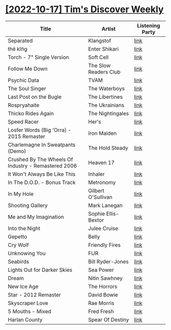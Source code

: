 # [[2022-10-17] Tim's Discover Weekly](https://open.spotify.com/user/zachthehammer/playlist/1IvqoqbOV3QQtKolSRpq9p)

| Title | Artist | Listening Party |
| --- | --- | --- |
| Separated | Klangstof | [link](https://timstwitterlisteningparty.com/pages/replay/feed_1142.html) |
| thē kĭñg | Enter Shikari | [link](https://timstwitterlisteningparty.com/pages/replay/feed_424.html) |
| Torch - 7" Single Version | Soft Cell | [link](https://timstwitterlisteningparty.com/pages/replay/feed_949.html) |
| Follow Me Down | The Slow Readers Club | [link](https://timstwitterlisteningparty.com/pages/replay/feed_62.html) |
| Psychic Data | TVAM | [link](https://timstwitterlisteningparty.com/pages/replay/feed_884.html) |
| The Soul Singer | The Waterboys | [link](https://timstwitterlisteningparty.com/pages/replay/feed_399.html) |
| Last Post on the Bugle | The Libertines | [link](https://timstwitterlisteningparty.com/pages/replay/feed_125.html) |
| Rospryahaite | The Ukrainians | [link]() |
| Thicko Rides Again | The Nightingales | [link](https://timstwitterlisteningparty.com/pages/replay/feed_504.html) |
| Speed Racer | Her's | [link](https://timstwitterlisteningparty.com/pages/replay/feed_1040.html) |
| Losfer Words (Big 'Orra) - 2015 Remaster | Iron Maiden | [link](https://timstwitterlisteningparty.com/pages/replay/feed_649.html) |
| Charlemagne In Sweatpants (Demo) | The Hold Steady | [link](https://timstwitterlisteningparty.com/pages/replay/feed_134.html) |
| Crushed By The Wheels Of Industry - Remastered 2006 | Heaven 17 | [link](https://timstwitterlisteningparty.com/pages/replay/feed_936.html) |
| It Won't Always Be Like This | Inhaler | [link](https://timstwitterlisteningparty.com/pages/replay/feed_849.html) |
| In The D.O.D. - Bonus Track | Metronomy | [link](https://timstwitterlisteningparty.com/pages/replay/feed_79.html) |
| In My Hole | Gilbert O'Sullivan | [link](https://timstwitterlisteningparty.com/pages/replay/feed_892.html) |
| Shooting Gallery | Mark Lanegan | [link]() |
| Me and My Imagination | Sophie Ellis-Bextor | [link](https://timstwitterlisteningparty.com/pages/replay/feed_540.html) |
| Into the Night | Julee Cruise | [link]() |
| Gepetto | Belly | [link](https://timstwitterlisteningparty.com/pages/replay/feed_675.html) |
| Cry Wolf | Friendly Fires | [link](https://timstwitterlisteningparty.com/pages/replay/feed_386.html) |
| Unknowing You | FUR | [link](https://timstwitterlisteningparty.com/pages/replay/feed_963.html) |
| Seabirds | Bill Ryder-Jones | [link](https://timstwitterlisteningparty.com/pages/replay/feed_103.html) |
| Lights Out for Darker Skies | Sea Power | [link](https://timstwitterlisteningparty.com/pages/replay/feed_48.html) |
| Dream | Nitin Sawhney | [link](https://timstwitterlisteningparty.com/pages/replay/feed_713.html) |
| New Ice Age | The Horrors | [link](https://timstwitterlisteningparty.com/pages/replay/feed_161.html) |
| Star - 2012 Remaster | David Bowie | [link](https://timstwitterlisteningparty.com/pages/replay/feed_1088.html) |
| Skyscraper Love | Rae Morris | [link](https://timstwitterlisteningparty.com/pages/replay/feed_1103.html) |
| 5 Mouths - Mixed | Fred Fresh | [link](https://timstwitterlisteningparty.com/pages/replay/feed_584.html) |
| Harlan County | Spear Of Destiny | [link](https://timstwitterlisteningparty.com/pages/replay/feed_902.html) |
